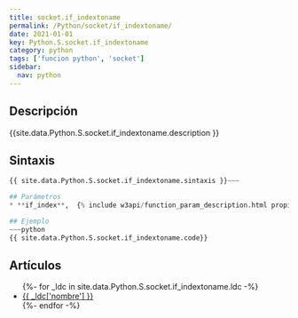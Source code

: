 ```yaml
---
title: socket.if_indextoname
permalink: /Python/socket/if_indextoname/
date: 2021-01-01
key: Python.S.socket.if_indextoname
category: python
tags: ['funcion python', 'socket']
sidebar: 
  nav: python
---
```


## Descripción
{{site.data.Python.S.socket.if_indextoname.description }}

## Sintaxis
~~~python
{{ site.data.Python.S.socket.if_indextoname.sintaxis }}~~~

## Parámetros
* **if_index**,  {% include w3api/function_param_description.html propiedad=site.data.Python.S.socket.if_indextoname valor="if_index" %}

## Ejemplo
~~~python
{{ site.data.Python.S.socket.if_indextoname.code}}
~~~

## Artículos
<ul>
{%- for _ldc in site.data.Python.S.socket.if_indextoname.ldc -%}
   <li>
       <a href="{{_ldc['url'] }}">{{ _ldc['nombre'] }}</a>
   </li>
{%- endfor -%}
</ul>
